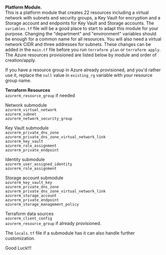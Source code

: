 **Platform Module.**\
This is a platform module that creates 22 resources including a virtual network with subnets and security groups, a Key Vault for encryption
and a Storage account and endpoints for Key Vault and Storage accounts. The ```variables.tf``` file will be a good place to start to adapt
this module for your purpose. Changing the "department" and "environment" variables should be enough for a common name for all resources.
You will also need a virtual network CIDR and three addresses for subnets. These changes can be added in the ```main.tf``` file before you
run ```terraform plan``` or ```terraform apply```. The Azure resources provisioned are listed below by module and order of creation/apply.

If you have a resource group in Azure already provisioned, and you'd rather use it, replace the ```null``` value in ```existing_rg``` variable 
with your resource group name.

**Terraform Resources**\
```azurerm_resource_group``` if needed

Network submodule\
```azurerm_virtual_network```\
```azurerm_subnet```\
```azurerm_network_security_group```

Key Vault submodule\
```azurerm_private_dns_zone```\
```azurerm_private_dns_zone_virtual_network_link```\
```azurerm_key_vault```\
```azurerm_role_assignment```\
```azurerm_private_endpoint```

Identity submodule\
```azurerm_user_assigned_identity```\
```azurerm_role_assignment```

Storage account submodule\
```azurerm_key_vault_key```\
```azurerm_private_dns_zone```\
```azurerm_private_dns_zone_virtual_network_link```\
```azurerm_storage_account```\
```azurerm_private_endpoint```\
```azurerm_storage_management_policy```

Terraform data sources\
```azurerm_client_config```\
```azurerm_resource_group``` if already provisioned.

The ```locals.tf``` file if a submodule has it can also handle further customization.

Good Luck!!!
